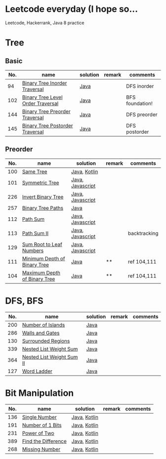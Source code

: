 # Leetcode everyday (I hope so...

Leetcode, Hackerrank, Java 8 practice


# Tree

## Basic
| No.    |   name  | solution | remark | comments |
| --- | --- | -------- | -------- | -------- |
|94|[Binary Tree Inorder Traversal](https://leetcode.com/problems/binary-tree-inorder-traversal/)                    |    [Java](https://github.com/timmyBeef/LeetcodeEveryday/blob/master/src/leetcode/trees/basic/BinaryTreeInorderTraversal.java)      |          |    DFS inorder      |
|102|[Binary Tree Level Order Traversal](https://leetcode.com/problems/binary-tree-level-order-traversal/)           |    [Java](https://github.com/timmyBeef/LeetcodeEveryday/blob/master/src/leetcode/trees/basic/BinaryTreeLevelOrderTraversal.java)       |          |   BFS foundation!      |
|144|[Binary Tree Preorder Traversal](https://leetcode.com/problems/binary-tree-preorder-traversal/)                 |    [Java](https://github.com/timmyBeef/LeetcodeEveryday/blob/master/src/leetcode/trees/basic/BinaryTreePreorderTraversal.java)      |          |     DFS preorder     |
|145|[Binary Tree Postorder Traversal](https://leetcode.com/problems/binary-tree-postorder-traversal/)               |    [Java](https://github.com/timmyBeef/LeetcodeEveryday/blob/master/src/leetcode/trees/basic/BinaryTreePostorderTraversal.java)       |          |     DFS postorder     |

## Preorder
| No.    |   name  | solution | remark | comments |
| --- | --- | -------- | -------- | -------- |
|100|[Same Tree](https://leetcode.com/problems/same-tree/)           |    [Java](https://github.com/timmyBeef/LeetcodeEveryday/blob/master/src/leetcode/trees/preorder/SameTree.java), [Kotlin](https://github.com/timmyBeef/LeetcodeEveryday/blob/master/src/leetcode/trees/preorder/SameTree.kt)      |          |         |
|101|[Symmetric Tree](https://leetcode.com/problems/symmetric-tree/)           |    [Java](https://github.com/timmyBeef/LeetcodeEveryday/blob/master/src/leetcode/trees/preorder/SymmetricTree.java), [Javascript](https://github.com/timmyBeef/LeetcodeEveryday/blob/master/src/leetcode/trees/preorder/SymmetricTree.js)       |          |         |
|226|[Invert Binary Tree](https://leetcode.com/problems/invert-binary-tree/)           |    [Java](https://github.com/timmyBeef/LeetcodeEveryday/blob/master/src/leetcode/trees/preorder/InvertBinaryTree.java), [Javascript](https://github.com/timmyBeef/LeetcodeEveryday/blob/master/src/leetcode/trees/preorder/InvertBinaryTree.js)       |          |         |
|257|[Binary Tree Paths](https://leetcode.com/problems/binary-tree-paths/)           |    [Java](https://github.com/timmyBeef/LeetcodeEveryday/blob/master/src/leetcode/trees/preorder/BinaryTreePaths.java)       |          |         |
|112|[Path Sum](https://leetcode.com/problems/path-sum/)           |    [Java](https://github.com/timmyBeef/LeetcodeEveryday/blob/master/src/leetcode/trees/preorder/PathSum.java), [Javascript](https://github.com/timmyBeef/LeetcodeEveryday/blob/master/src/leetcode/trees/preorder/PathSum.js)       |          |         |
|113|[Path Sum II](https://leetcode.com/problems/path-sum-ii/)           |    [Java](https://github.com/timmyBeef/LeetcodeEveryday/blob/master/src/leetcode/trees/preorder/PathSum2.java), [Javascript](https://github.com/timmyBeef/LeetcodeEveryday/blob/master/src/leetcode/trees/preorder/PathSum2.js)       |          |    backtracking     |
|129|[Sum Root to Leaf Numbers](https://leetcode.com/problems/sum-root-to-leaf-numbers/)           |    [Java](https://github.com/timmyBeef/LeetcodeEveryday/blob/master/src/leetcode/trees/preorder/SumRoottoLeafNumbers.java), [Javascript](https://github.com/timmyBeef/LeetcodeEveryday/blob/master/src/leetcode/trees/preorder/SumRoottoLeafNumbers.js)       |          |         |
|111|[Minimum Depth of Binary Tree](https://leetcode.com/problems/minimum-depth-of-binary-tree/)           |    [Java](https://github.com/timmyBeef/LeetcodeEveryday/blob/master/src/leetcode/trees/preorder/MinimumDepthofBinaryTree.java)       |    **     |    ref 104,111      |
|104|[Maximum Depth of Binary Tree](https://leetcode.com/problems/maximum-depth-of-binary-tree/)           |    [Java](https://github.com/timmyBeef/LeetcodeEveryday/blob/master/src/leetcode/trees/preorder/MaximumDepthOfBinaryTree.java)       |    **      |    ref 104,111      |


# DFS, BFS
| No.    |   name  | solution | remark | comments |
| --- | --- | -------- | -------- | -------- |
|200|[Number of Islands](https://leetcode.com/problems/number-of-islands/)                    |    [Java](https://github.com/timmyBeef/LeetcodeEveryday/blob/master/src/leetcode/BFSDFS)      |          |          |
|286|[Walls and Gates](https://leetcode.com/problems/walls-and-gates/)                    |    [Java](https://github.com/timmyBeef/LeetcodeEveryday/blob/master/src/leetcode/BFSDFS)      |          |          |
|130|[Surrounded Regions](https://leetcode.com/problems/surrounded-regions/)                    |    [Java](https://github.com/timmyBeef/LeetcodeEveryday/blob/master/src/leetcode/BFSDFS)      |          |          |
|339|[Nested List Weight Sum](https://leetcode.com/problems/nested-list-weight-sum/)                    |    [Java](https://github.com/timmyBeef/LeetcodeEveryday/blob/master/src/leetcode/BFSDFS)      |          |          |
|364|[Nested List Weight Sum II](https://leetcode.com/problems/nested-list-weight-sum-ii/)                    |    [Java](https://github.com/timmyBeef/LeetcodeEveryday/blob/master/src/leetcode/BFSDFS)      |          |          |
|127|[Word Ladder](https://leetcode.com/problems/word-ladder/)                    |    [Java](https://github.com/timmyBeef/LeetcodeEveryday/blob/master/src/leetcode/bfs/WordLadder.java)      |          |          |

# Bit Manipulation
| No.    |   name  | solution | remark | comments |
| --- | --- | -------- | -------- | -------- |
|136|[Single Number](https://leetcode.com/problems/single-number/)                    |    [Java](https://github.com/timmyBeef/LeetcodeEveryday/blob/master/src/leetcode/bit/java/SingleNumber.java), [Kotlin](https://github.com/timmyBeef/LeetcodeEveryday/blob/master/src/leetcode/bit/kotlin/SingleNumber.kt)      |          |          |
|191|[Number of 1 Bits](https://leetcode.com/problems/number-of-1-bits/)                    |    [Java](https://github.com/timmyBeef/LeetcodeEveryday/blob/master/src/leetcode/bit/java/NumberOf1Bits.java), [Kotlin](https://github.com/timmyBeef/LeetcodeEveryday/blob/master/src/leetcode/bit/kotlin/NumberOf1Bits.kt)      |          |          |
|231|[Power of Two](https://leetcode.com/problems/power-of-two/)                    |    [Java](https://github.com/timmyBeef/LeetcodeEveryday/blob/master/src/leetcode/bit/java/PowerOfTwo.java), [Kotlin](https://github.com/timmyBeef/LeetcodeEveryday/blob/master/src/leetcode/bit/kotlin/PowerOfTwo.kt)      |          |          |
|389|[Find the Difference](https://leetcode.com/problems/find-the-difference/)                    |    [Java](https://github.com/timmyBeef/LeetcodeEveryday/blob/master/src/leetcode/bit/java/FindTheDifference.java), [Kotlin](https://github.com/timmyBeef/LeetcodeEveryday/blob/master/src/leetcode/bit/kotlin/FindTheDifference.kt)      |          |          |
|268|[Missing Number](https://leetcode.com/problems/missing-number/)                    |    [Java](https://github.com/timmyBeef/LeetcodeEveryday/blob/master/src/leetcode/bit/java/MissingNumber.java), [Kotlin](https://github.com/timmyBeef/LeetcodeEveryday/blob/master/src/leetcode/bit/kotlin/MissingNumber.kt)      |          |          |
